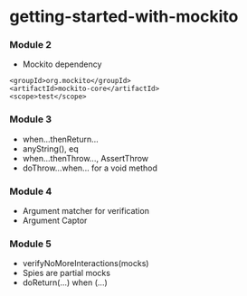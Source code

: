 # getting-started-with-mockito

### Module 2
* Mockito dependency
```
<groupId>org.mockito</groupId>
<artifactId>mockito-core</artifactId>
<scope>test</scope>
```

### Module 3
* when...thenReturn...
* anyString(), eq
* when...thenThrow..., AssertThrow
* doThrow...when... for a void method

### Module 4
* Argument matcher for verification
* Argument Captor

### Module 5
* verifyNoMoreInteractions(mocks)
* Spies are partial mocks
* doReturn(...) when (...)
